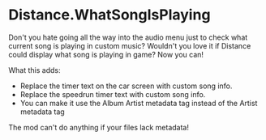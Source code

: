 # Distance.WhatSongIsPlaying
Don't you hate going all the way into the audio menu just to check what current song is playing in custom music?
Wouldn't you love it if Distance could display what song is playing in game?
Now you can!

What this adds:

- Replace the timer text on the car screen with custom song info.
- Replace the speedrun timer text with custom song info.
- You can make it use the Album Artist metadata tag instead of the Artist metadata tag

The mod can't do anything if your files lack metadata!
